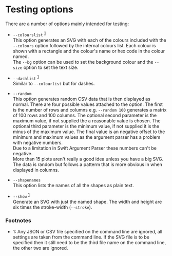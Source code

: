 #  Testing options

There are a number of options mainly intended for testing:

- `--colourslist` <sup>[1](#fn1)</sup><br/>
This option generates an SVG with each of the colours included with the `--colours`
option followed by the internal colours list. Each colour is shown with a rectangle
and the colour's name or hex code in the colour named.<br/>
The `--bg` option can be used to set the background colour and the `--size` option to
set the text size.

- `--dashlist` <sup>[1](#fn1)</sup><br/>
Similar to `--colourlist` but for dashes.

- `--random`<br/>
This option generates random CSV data that is then displayed as normal. There are four
possible values attached to the option. The first is the number of rows and columns e.g.
`--random 100` generates a matrix of 100 rows and 100 columns. The optional second
parameter is the maximum value, if not supplied the a reasonable value is chosen.
The optional third parameter is the minimum value, if not supplied it is the minus of the
maximum value. The final value is an negative offset to the minimum and maximum
values as the argument parser has a problem with negative numbers.<br/>
Due to a limitation in Swift Argument Parser these numbers can't be negative.<br/>
More than 15 plots aren't really a good idea unless you have a big SVG.<br/>
The data is random but follows a patterm that is more obvious in when displayed in columns.

- `--shapenames`<br/>
This option lists the names of all the shapes as plain text.

- `--show` <sup>[1](#fn1)</sup><br/>
Generate an SVG with just the named shape. The width and height are six times the stroke-width (`--stroke`).

### Footnotes

- <a id="fn1">1</a>: Any JSON or CSV file specified on the command line are ignored, all settings are taken from
the command line. If the SVG file is to be specified then it still need to be the third file name on the command line,
the other two are ignored.
